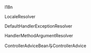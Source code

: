 I18n

LocaleResolver

DefaultHandlerExceptionResolver

HandlerMethodArgumentResolver

ControllerAdviceBean与ControllerAdvice